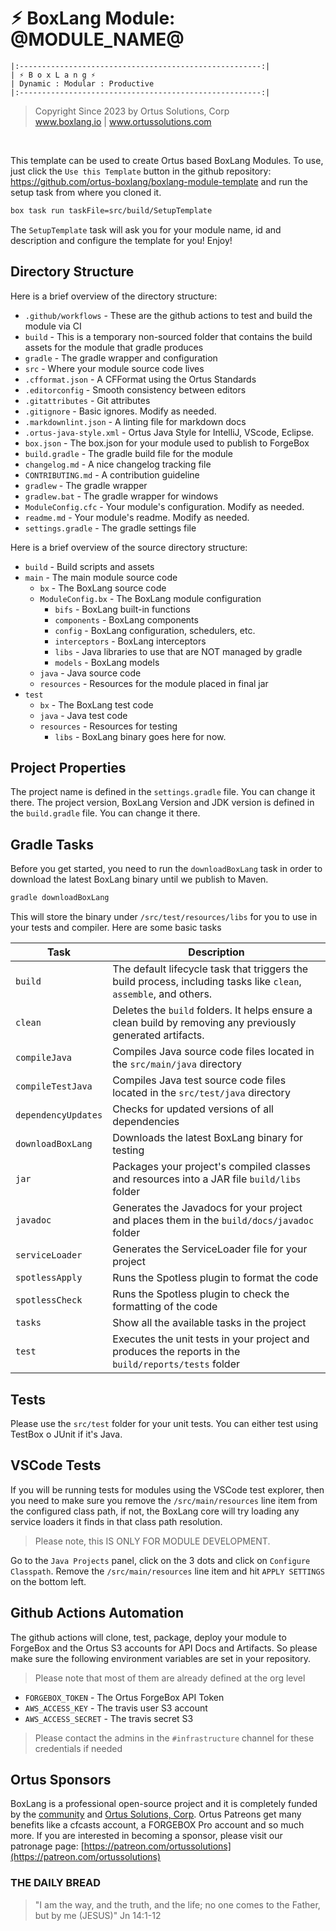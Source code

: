 # ⚡︎ BoxLang Module: @MODULE_NAME@

```
|:------------------------------------------------------:|
| ⚡︎ B o x L a n g ⚡︎
| Dynamic : Modular : Productive
|:------------------------------------------------------:|
```

<blockquote>
	Copyright Since 2023 by Ortus Solutions, Corp
	<br>
	<a href="https://www.boxlang.io">www.boxlang.io</a> |
	<a href="https://www.ortussolutions.com">www.ortussolutions.com</a>
</blockquote>

<p>&nbsp;</p>

This template can be used to create Ortus based BoxLang Modules. To use, just click the `Use this Template` button in the github repository: https://github.com/ortus-boxlang/boxlang-module-template and run the setup task from where you cloned it.

```bash
box task run taskFile=src/build/SetupTemplate
```

The `SetupTemplate` task will ask you for your module name, id and description and configure the template for you! Enjoy!

## Directory Structure

Here is a brief overview of the directory structure:

-   `.github/workflows` - These are the github actions to test and build the module via CI
-   `build` - This is a temporary non-sourced folder that contains the build assets for the module that gradle produces
-   `gradle` - The gradle wrapper and configuration
-   `src` - Where your module source code lives
-   `.cfformat.json` - A CFFormat using the Ortus Standards
-   `.editorconfig` - Smooth consistency between editors
-   `.gitattributes` - Git attributes
-   `.gitignore` - Basic ignores. Modify as needed.
-   `.markdownlint.json` - A linting file for markdown docs
-   `.ortus-java-style.xml` - Ortus Java Style for IntelliJ, VScode, Eclipse.
-   `box.json` - The box.json for your module used to publish to ForgeBox
-   `build.gradle` - The gradle build file for the module
-   `changelog.md` - A nice changelog tracking file
-   `CONTRIBUTING.md` - A contribution guideline
-   `gradlew` - The gradle wrapper
-   `gradlew.bat` - The gradle wrapper for windows
-   `ModuleConfig.cfc` - Your module's configuration. Modify as needed.
-   `readme.md` - Your module's readme. Modify as needed.
-   `settings.gradle` - The gradle settings file

Here is a brief overview of the source directory structure:

-   `build` - Build scripts and assets
-   `main` - The main module source code
    -   `bx` - The BoxLang source code
    -   `ModuleConfig.bx` - The BoxLang module configuration
        -   `bifs` - BoxLang built-in functions
        -   `components` - BoxLang components
        -   `config` - BoxLang configuration, schedulers, etc.
        -   `interceptors` - BoxLang interceptors
        -   `libs` - Java libraries to use that are NOT managed by gradle
        -   `models` - BoxLang models
    -   `java` - Java source code
    -   `resources` - Resources for the module placed in final jar
-   `test`
    -   `bx` - The BoxLang test code
    -   `java` - Java test code
    -   `resources` - Resources for testing
        -   `libs` - BoxLang binary goes here for now.

## Project Properties

The project name is defined in the `settings.gradle` file. You can change it there.
The project version, BoxLang Version and JDK version is defined in the `build.gradle` file. You can change it there.

## Gradle Tasks

Before you get started, you need to run the `downloadBoxLang` task in order to download the latest BoxLang binary until we publish to Maven.

```bash
gradle downloadBoxLang
```

This will store the binary under `/src/test/resources/libs` for you to use in your tests and compiler. Here are some basic tasks

| Task                | Description                                                                                                       |
| ------------------- | ----------------------------------------------------------------------------------------------------------------- |
| `build`             | The default lifecycle task that triggers the build process, including tasks like `clean`, `assemble`, and others. |
| `clean`             | Deletes the `build` folders. It helps ensure a clean build by removing any previously generated artifacts.        |
| `compileJava`       | Compiles Java source code files located in the `src/main/java` directory                                          |
| `compileTestJava`   | Compiles Java test source code files located in the `src/test/java` directory                                     |
| `dependencyUpdates` | Checks for updated versions of all dependencies                                                                   |
| `downloadBoxLang`   | Downloads the latest BoxLang binary for testing                                                                   |
| `jar`               | Packages your project's compiled classes and resources into a JAR file `build/libs` folder                        |
| `javadoc`           | Generates the Javadocs for your project and places them in the `build/docs/javadoc` folder                        |
| `serviceLoader`     | Generates the ServiceLoader file for your project                                                                 |
| `spotlessApply`     | Runs the Spotless plugin to format the code                                                                       |
| `spotlessCheck`     | Runs the Spotless plugin to check the formatting of the code                                                      |
| `tasks`             | Show all the available tasks in the project                                                                       |
| `test`              | Executes the unit tests in your project and produces the reports in the `build/reports/tests` folder              |

## Tests

Please use the `src/test` folder for your unit tests. You can either test using TestBox o JUnit if it's Java.

## VSCode Tests

If you will be running tests for modules using the VSCode test explorer, then you need to make sure you remove the `/src/main/resources` line item from the configured class path, if not, the BoxLang core will try loading any service loaders it finds in that class path resolution.

> Please note, this IS ONLY FOR MODULE DEVELOPMENT.

Go to the `Java Projects` panel, click on the 3 dots and click on `Configure Classpath`. Remove the `/src/main/resources` line item and hit `APPLY SETTINGS` on the bottom left.

## Github Actions Automation

The github actions will clone, test, package, deploy your module to ForgeBox and the Ortus S3 accounts for API Docs and Artifacts. So please make sure the following environment variables are set in your repository.

> Please note that most of them are already defined at the org level

-   `FORGEBOX_TOKEN` - The Ortus ForgeBox API Token
-   `AWS_ACCESS_KEY` - The travis user S3 account
-   `AWS_ACCESS_SECRET` - The travis secret S3

> Please contact the admins in the `#infrastructure` channel for these credentials if needed

## Ortus Sponsors

BoxLang is a professional open-source project and it is completely funded by the [community](https://patreon.com/ortussolutions) and [Ortus Solutions, Corp](https://www.ortussolutions.com). Ortus Patreons get many benefits like a cfcasts account, a FORGEBOX Pro account and so much more. If you are interested in becoming a sponsor, please visit our patronage page: [https://patreon.com/ortussolutions](https://patreon.com/ortussolutions)

### THE DAILY BREAD

> "I am the way, and the truth, and the life; no one comes to the Father, but by me (JESUS)" Jn 14:1-12

